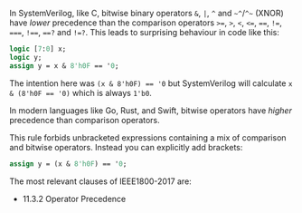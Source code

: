 In SystemVerilog, like C, bitwise binary operators `&`, `|`, `^` and
`~^`/`^~` (XNOR) have *lower* precedence than the comparison operators
`>=`, `>`, `<`, `<=`, `==`, `!=`, `===`, `!==`, `==?` and `!=?`.
This leads to surprising behaviour in code like this:

```systemverilog
logic [7:0] x;
logic y;
assign y = x & 8'h0F == '0;
```

The intention here was `(x & 8'h0F) == '0` but SystemVerilog will
calculate `x & (8'h0F == '0)` which is always `1'b0`.

In modern languages like Go, Rust, and Swift, bitwise operators have
*higher* precedence than comparison operators.

This rule forbids unbracketed expressions containing a mix of comparison
and bitwise operators.
Instead you can explicitly add brackets:

```systemverilog
assign y = (x & 8'h0F) == '0;
```

The most relevant clauses of IEEE1800-2017 are:
- 11.3.2 Operator Precedence
